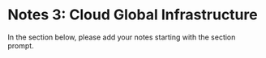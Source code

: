 # Notes 3: Cloud Global Infrastructure

In the section below, please add your notes starting with the section prompt.
